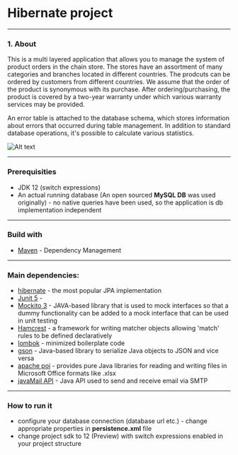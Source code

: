 # Hibernate project
---
### 1. About

This is a multi layered application that allows you to manage the system of product orders in the chain store. The stores have an assortment of many categories and branches located in different countries. The prodcuts can be ordered by customers from different countries. We assume that the order of the product is synonymous with its purchase. After ordering/purchasing, the product is covered by a two-year warranty under which various warranty services may be provided. 

An error table is attached to the database schema, which stores information about errors that occurred during table management.
In addition to standard database operations, it's possible to calculate various statistics.


![Alt text](https://i.imgur.com/plqJMGq.jpg "EER DIAGRAM")
***

### Prerequisities

* JDK 12 (switch expressions)
* An actual running database (An open sourced **MySQL DB** was used originally)  - no native queries have been used, so the application is  db implementation independent
***
### Build with

* [Maven](https://maven.apache.org/) - Dependency Management
***
### Main dependencies:
* [hibernate](https://hibernate.org/) - the most popular JPA implementation
* [Junit 5](https://junit.org/junit5/docs/current/user-guide/) -
* [Mockito 3](https://site.mockito.org/) -  JAVA-based library that is used to mock interfaces so that a dummy functionality can be added to a mock interface that can be used in unit testing
* [Hamcrest](http://hamcrest.org/JavaHamcrest/) - a framework for writing matcher objects allowing 'match' rules to be defined declaratively
* [lombok](https://projectlombok.org/) - minimized boilerplate code
* [gson](https://github.com/google/gson/blob/master/UserGuide.md) - 
Java-based library to serialize Java objects to JSON and vice versa
* [apache poi](https://poi.apache.org/) - provides pure Java libraries for reading and writing files in Microsoft Office formats like .xlsx
* [javaMail API](https://mvnrepository.com/artifact/javax.mail/mail/1.4.7) - Java API used to send and receive email via SMTP
***
### How to run it

* configure your database connection (database url etc.) - change appropriate properties in **persistence.xml** file
* change project sdk to 12 (Preview) with switch expressions enabled in your project structure

